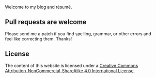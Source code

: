 Welcome to my blog and résumé.

## Pull requests are welcome
Please send me a patch if you find spelling, grammar, or other errors and feel like correcting them. Thanks!

## License
The content of this website is licensed under a [Creative Commons Attribution-NonCommercial-ShareAlike 4.0 International License](http://creativecommons.org/licenses/by-nc-sa/4.0/).


